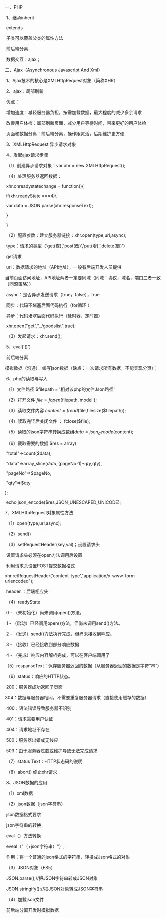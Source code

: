 一、PHP

​	1、继承inherit

​		extends

​		子类可以覆盖父类的属性方法

​	前后端分离

​	数据交互：ajax；

二、Ajax（Asynchronous Javascript And Xml）	

​	1、Ajax技术的核心是XMLHttpRequest对象（简称XHR）

​	2、ajax：局部刷新

​		优点：

​			增加速度：减轻服务器负担，按需加载数据，最大程度的减少多余请求

​			改善用户体检：局部刷新页面，减少用户等待时间，带来更好的用户体检

​			页面和数据分离：前后端分离，操作跟灵活，后期维护更方便

​	3、XMLHttpRequest  异步请求对象

​	4、发起ajax请求步骤

​		（1）创建异步请求对象：var xhr = new  XMLHttpRequest();

​		（4）处理服务器返回数据：

​			xhr.onreadystatechange = function(){

​				if(xhr.readyState ===4){

​					var data = JSON.parse(xhr.responseText);

​					}

​			}

​		（2）配置参数：建立服务器链接：xhr.open(type,url,async);

​			type：请求的类型（‘get(查)’,'post(改)','put(增)','delete(删)'）

​			get请求

​			url：数据请求的地址（API地址），一般有后端开发人员提供

​				当前页面访问地址，API地址两者一定要同域（同域：协议，域名，端口三者一致（同源策略））

​			async：是否异步发送请求（true，false），true		

​			同步：代码不堵塞后面代码执行（for循环  ）

​			异步：代码堵塞后面代码执行（延时器，定时器）

​	xhr.open("get","../goodslist",true);

​		（3）发起请求：xhr.send();

​	5、eval('()')

​		前后端分离

​			模拟数据（沟通）：编写json数据（缺点：一次请求所有数据，不能实现分页）；

​	6、php的读取与写入

​		（1）文件路径 $filepath = '相对该php的文件Json路径'

​		（2）打开文件 $file = fopen($filepath,'model');

​		（3）读取文件内容 $content = fread($file,filesize($filepath));

​		（4）读取完毕后关闭文件 ： fclose($file);

​		（5）读取的json字符串转换成数组$data = json_decode($content);

​		（6）截取需要的数据  $res = array(

​	"total"=>count($data),

​	"data"=>array_slice($data,($pageNo-1)*$qty,$qty),

​	"pageNo"=>$pageNo,

​	"qty"=>$qty

);

​	echo json_encode($res,JSON_UNESCAPED_UNICODE);

7、XMLHttpRequest对象属性方法

​	（1）open(type,url,async);

​	 （2）send()

​	 （3）setRequestHeader(key,val)；设置请求头

​		设置请求头必须在open方法调用后设置

​			利用请求头设置POST提交数据格式

​			xhr.retRequestHeader('content-type',"application/x-www-form-urlencoded");

​		header  ：后端相应头

​	  （4）readyState

​			0  - （未初始化）尚未调用open()方法。

​			1 - （启动）已经调用open()方法，但尚未调用send()方法。

​			2 - （发送）send()方法执行完成，但尚未接收到响应。

​			3 - （接收）已经接收到部分响应数据

​			4 - （完成）响应内容解析完成，可以在客户端调用了

​	    （5）respanseText：保存服务器返回的数据（从服务器返回的数据是字符“串“）

​	     （6）status：响应的HTTP状态。

​			200：服务器成功返回了页面

​			304：数据与服务器相同，不需要重复服务器请求（直接使用缓存的数据）

​			400：语法错误导致服务器不识别

​			401：请求需要用户认证

​			404：请求地址不存在		

​			500：服务器出错或无线应

​			503：由于服务器过载或维护导致无法完成请求

​		（7）status Text：HTTP状态码的说明

​		（8）abort()   终止xhr请求

​	8、JSON数据的应用

​		（1）xml数据		

​		（2）json数据（json字符串）

​			json数据格式要求

​			json字符串的转换

​				eval（）方法转换

​					eveal（"（+json字符串）"）;

​					作用：将一个普通的json格式的字符串，转换成Json格式的对象

​		（3）JSON对象（ES5）

​			JSON.parse();//把JSON字符串转成JSON对象

​			JSON.stringify();//把JSON对象转成JSON字符串

​		（4）加载json文件

​			前后端分离开发时模拟数据

​	